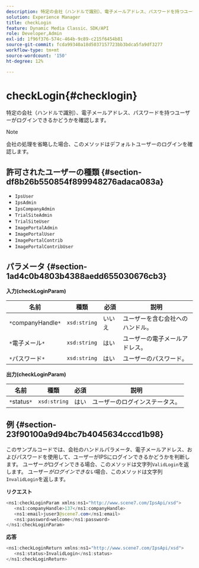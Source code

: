 ```yaml
---
description: 特定の会社（ハンドルで識別）、電子メールアドレス、パスワードを持つユーザーがログインできるかどうかを確認します。
solution: Experience Manager
title: checkLogin
feature: Dynamic Media Classic、SDK/API
role: Developer,Admin
exl-id: 1f96f376-574c-464b-9c89-c215f6454b81
source-git-commit: fcda99340a18d5037157723bb3bdca5fa9df3277
workflow-type: tm+mt
source-wordcount: '150'
ht-degree: 12%

---
```


# checkLogin{#checklogin}

特定の会社（ハンドルで識別）、電子メールアドレス、パスワードを持つユーザーがログインできるかどうかを確認します。

>[!NOTE]
>
>会社の処理を省略した場合、このメソッドはデフォルトユーザーのログインを確認します。

## 許可されたユーザーの種類 {#section-df8b26b550854f899948276adaca083a}

* `IpsUser`
* `IpsAdmin`
* `IpsCompanyAdmin`
* `TrialSiteAdmin`
* `TrialSiteUser`
* `ImagePortalAdmin`
* `ImagePortalUser`
* `ImagePortalContrib`
* `ImagePortalContribUser`

## パラメータ {#section-1ad4c0b4803b4388aedd655030676cb3}

**入力(checkLoginParam)**

| 名前 | 種類 | 必須 | 説明 |
|---|---|---|---|
| `*`companyHandle`*` | `xsd:string` | いいえ | ユーザーを含む会社へのハンドル。 |
| `*`電子メール`*` | `xsd:string` | はい | ユーザーの電子メールアドレス。 |
| `*`パスワード`*` | `xsd:string` | はい | ユーザーのパスワード。 |

**出力(checkLoginParam)**

| 名前 | 種類 | 必須 | 説明 |
|---|---|---|---|
| `*`status`*` | `xsd:string` | はい | ユーザーのログインステータス。 |

## 例 {#section-23f90100a9d94bc7b4045634cccd1b98}

このサンプルコードでは、会社のハンドルパラメータ、電子メールアドレス、およびパスワードを使用して、ユーザーがIPSにログインできるかどうかを判断します。 ユーザー&#x200B;*が*&#x200B;ログインできる場合、このメソッドは文字列`ValidLogin`を返します。 ユーザー&#x200B;*がログインできない*&#x200B;場合、このメソッドは文字列`InvalidLogin`を返します。

**リクエスト**

```java
<ns1:checkLoginParam xmlns:ns1="http://www.scene7.com/IpsApi/xsd">
   <ns1:companyHandle>137</ns1:companyHandle>
   <ns1:email>juser3@scene7.com</ns1:email>
   <ns1:password>welcome</ns1:password>
</ns1:checkLoginParam>
```

**応答**

```java
<ns1:checkLoginReturn xmlns:ns1="http://www.scene7.com/IpsApi/xsd">
   <ns1:status>InvalidLogin</ns1:status>
</ns1:checkLoginReturn>
```
